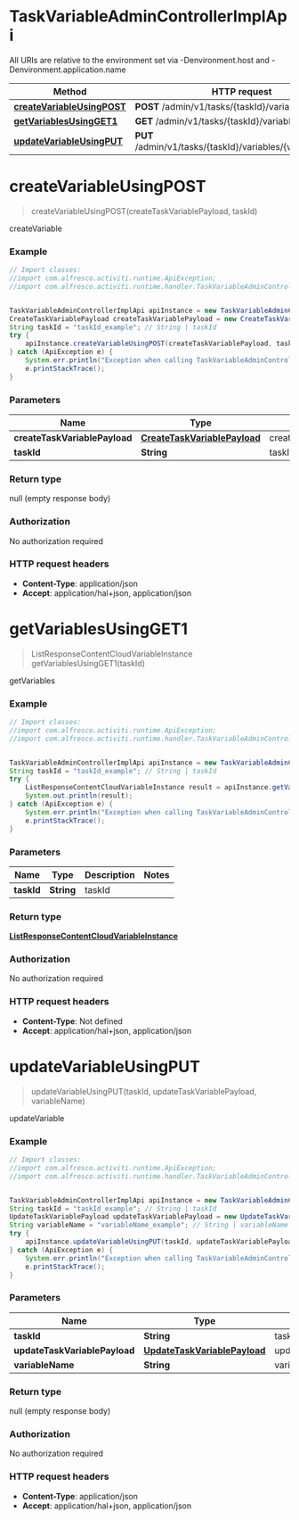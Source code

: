 # TaskVariableAdminControllerImplApi

All URIs are relative to the environment set via -Denvironment.host and -Denvironment.application.name

Method | HTTP request | Description
------------- | ------------- | -------------
[**createVariableUsingPOST**](TaskVariableAdminControllerImplApi.md#createVariableUsingPOST) | **POST** /admin/v1/tasks/{taskId}/variables | createVariable
[**getVariablesUsingGET1**](TaskVariableAdminControllerImplApi.md#getVariablesUsingGET1) | **GET** /admin/v1/tasks/{taskId}/variables | getVariables
[**updateVariableUsingPUT**](TaskVariableAdminControllerImplApi.md#updateVariableUsingPUT) | **PUT** /admin/v1/tasks/{taskId}/variables/{variableName} | updateVariable


<a name="createVariableUsingPOST"></a>
# **createVariableUsingPOST**
> createVariableUsingPOST(createTaskVariablePayload, taskId)

createVariable

### Example
```java
// Import classes:
//import com.alfresco.activiti.runtime.ApiException;
//import com.alfresco.activiti.runtime.handler.TaskVariableAdminControllerImplApi;


TaskVariableAdminControllerImplApi apiInstance = new TaskVariableAdminControllerImplApi();
CreateTaskVariablePayload createTaskVariablePayload = new CreateTaskVariablePayload(); // CreateTaskVariablePayload | createTaskVariablePayload
String taskId = "taskId_example"; // String | taskId
try {
    apiInstance.createVariableUsingPOST(createTaskVariablePayload, taskId);
} catch (ApiException e) {
    System.err.println("Exception when calling TaskVariableAdminControllerImplApi#createVariableUsingPOST");
    e.printStackTrace();
}
```

### Parameters

Name | Type | Description  | Notes
------------- | ------------- | ------------- | -------------
 **createTaskVariablePayload** | [**CreateTaskVariablePayload**](CreateTaskVariablePayload.md)| createTaskVariablePayload |
 **taskId** | **String**| taskId |

### Return type

null (empty response body)

### Authorization

No authorization required

### HTTP request headers

 - **Content-Type**: application/json
 - **Accept**: application/hal+json, application/json

<a name="getVariablesUsingGET1"></a>
# **getVariablesUsingGET1**
> ListResponseContentCloudVariableInstance getVariablesUsingGET1(taskId)

getVariables

### Example
```java
// Import classes:
//import com.alfresco.activiti.runtime.ApiException;
//import com.alfresco.activiti.runtime.handler.TaskVariableAdminControllerImplApi;


TaskVariableAdminControllerImplApi apiInstance = new TaskVariableAdminControllerImplApi();
String taskId = "taskId_example"; // String | taskId
try {
    ListResponseContentCloudVariableInstance result = apiInstance.getVariablesUsingGET1(taskId);
    System.out.println(result);
} catch (ApiException e) {
    System.err.println("Exception when calling TaskVariableAdminControllerImplApi#getVariablesUsingGET1");
    e.printStackTrace();
}
```

### Parameters

Name | Type | Description  | Notes
------------- | ------------- | ------------- | -------------
 **taskId** | **String**| taskId |

### Return type

[**ListResponseContentCloudVariableInstance**](ListResponseContentCloudVariableInstance.md)

### Authorization

No authorization required

### HTTP request headers

 - **Content-Type**: Not defined
 - **Accept**: application/hal+json, application/json

<a name="updateVariableUsingPUT"></a>
# **updateVariableUsingPUT**
> updateVariableUsingPUT(taskId, updateTaskVariablePayload, variableName)

updateVariable

### Example
```java
// Import classes:
//import com.alfresco.activiti.runtime.ApiException;
//import com.alfresco.activiti.runtime.handler.TaskVariableAdminControllerImplApi;


TaskVariableAdminControllerImplApi apiInstance = new TaskVariableAdminControllerImplApi();
String taskId = "taskId_example"; // String | taskId
UpdateTaskVariablePayload updateTaskVariablePayload = new UpdateTaskVariablePayload(); // UpdateTaskVariablePayload | updateTaskVariablePayload
String variableName = "variableName_example"; // String | variableName
try {
    apiInstance.updateVariableUsingPUT(taskId, updateTaskVariablePayload, variableName);
} catch (ApiException e) {
    System.err.println("Exception when calling TaskVariableAdminControllerImplApi#updateVariableUsingPUT");
    e.printStackTrace();
}
```

### Parameters

Name | Type | Description  | Notes
------------- | ------------- | ------------- | -------------
 **taskId** | **String**| taskId |
 **updateTaskVariablePayload** | [**UpdateTaskVariablePayload**](UpdateTaskVariablePayload.md)| updateTaskVariablePayload |
 **variableName** | **String**| variableName |

### Return type

null (empty response body)

### Authorization

No authorization required

### HTTP request headers

 - **Content-Type**: application/json
 - **Accept**: application/hal+json, application/json

